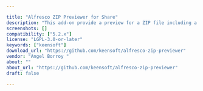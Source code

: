 ```yaml
---

title: "Alfresco ZIP Previewer for Share"
description: "This add-on provide a preview for a ZIP file including a hierarchical list of all entries inside that ZIP. As zip entry list is generated by a custom transformer at rendition phase, files and folders are also available when searching. License The plugin is licensed under the LGPL v3.0."
screenshots: []
compatibility: ["5.2.x"]
license: "LGPL-3.0-or-later"
keywords: ["keensoft"]
download_url: "https://github.com/keensoft/alfresco-zip-previewer"
vendor: "Angel Borroy ‌"
about: ""
about_url: "https://github.com/keensoft/alfresco-zip-previewer"
draft: false

---
```

